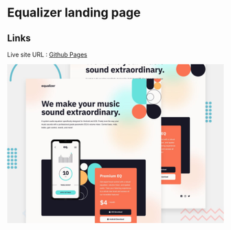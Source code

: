 # Equalizer landing page

## Links
Live site URL :  [Github Pages](https://annepatchkoria.github.io/Equalizer-landing-page/)

![Design preview for the Equalizer landing page coding challenge](./preview.jpg)



